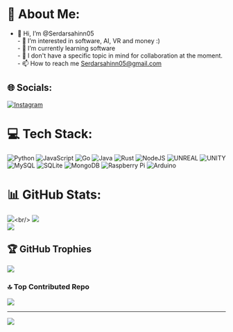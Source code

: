 # 💫 About Me:
- 👋 Hi, I’m @Serdarsahinn05<br>- 👀 I’m interested in software, AI, VR and money :)<br>- 🌱 I’m currently learning software<br>- 💞️ I don't have a specific topic in mind for collaboration at the moment.<br>- 📫 How to reach me Serdarsahinn05@gmail.com


## 🌐 Socials:
[![Instagram](https://img.shields.io/badge/Instagram-%23E4405F.svg?logo=Instagram&logoColor=white)](https://instagram.com/serdarsahin05) 

# 💻 Tech Stack:
![Python](https://img.shields.io/badge/python-3670A0?style=for-the-badge&logo=python&logoColor=ffdd54) ![JavaScript](https://img.shields.io/badge/javascript-%23323330.svg?style=for-the-badge&logo=javascript&logoColor=%23F7DF1E) ![Go](https://img.shields.io/badge/go-%2300ADD8.svg?style=for-the-badge&logo=go&logoColor=white) ![Java](https://img.shields.io/badge/java-%23ED8B00.svg?style=for-the-badge&logo=java&logoColor=white) ![Rust](https://img.shields.io/badge/rust-%23000000.svg?style=for-the-badge&logo=rust&logoColor=white) ![NodeJS](https://img.shields.io/badge/node.js-6DA55F?style=for-the-badge&logo=node.js&logoColor=white) ![UNREAL](https://img.shields.io/badge/unreal-%2320232a.svg?style=for-the-badge&logo=unreal-engine&logoColor=white) ![UNITY](https://img.shields.io/badge/Unity-%2320232a.svg?style=for-the-badge&logo=unity&logoColor=white) ![MySQL](https://img.shields.io/badge/mysql-%2300f.svg?style=for-the-badge&logo=mysql&logoColor=white) ![SQLite](https://img.shields.io/badge/sqlite-%2307405e.svg?style=for-the-badge&logo=sqlite&logoColor=white) ![MongoDB](https://img.shields.io/badge/MongoDB-%234ea94b.svg?style=for-the-badge&logo=mongodb&logoColor=white) ![Raspberry Pi](https://img.shields.io/badge/-RaspberryPi-C51A4A?style=for-the-badge&logo=Raspberry-Pi) ![Arduino](https://img.shields.io/badge/-Arduino-00979D?style=for-the-badge&logo=Arduino&logoColor=white)
# 📊 GitHub Stats:
![]([https://github-readme-stats.vercel.app](https://read-me-md-serdarsahinn05.vercel.app/)/api?username=Serdarsahinn05&theme=dark&hide_border=false&include_all_commits=true&count_private=true)<br/>
![](https://github-readme-streak-stats.herokuapp.com/?user=Serdarsahinn05&theme=dark&hide_border=false)<br/>
![]([https://github-readme-stats.vercel.app](https://read-me-md-serdarsahinn05.vercel.app/)/api/top-langs/?username=Serdarsahinn05&theme=dark&hide_border=false&include_all_commits=true&count_private=true&layout=compact)

## 🏆 GitHub Trophies
![](https://github-profile-trophy.vercel.app/?username=Serdarsahinn05&theme=radical&no-frame=false&no-bg=false&margin-w=4)

### 🔝 Top Contributed Repo
![](https://github-contributor-stats.vercel.app/api?username=Serdarsahinn05&limit=5&theme=dark&combine_all_yearly_contributions=true)

---
[![](https://visitcount.itsvg.in/api?id=Serdarsahinn05&icon=0&color=1)](https://visitcount.itsvg.in)

<!-- Proudly created with GPRM ( https://gprm.itsvg.in ) -->
